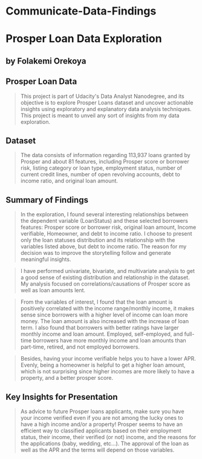 # Communicate-Data-Findings
# Prosper Loan Data Exploration
## by Folakemi Orekoya

## Prosper Loan Data

> This project is part of Udacity's Data Analyst Nanodegree, and its objective is to explore Prosper Loans dataset and uncover actionable insights using exploratory and explanatory data analysis techniques. This project is meant to unveil any sort of insights from my data exploration.


## Dataset

> The data consists of information regarding 113,937 loans granted by Prosper and about 81 features, including Prosper score or borrower risk, listing category or loan type, employment status, number of current credit lines, number of open revolving accounts, debt to income ratio, and original loan amount. 

## Summary of Findings

>In the exploration, I found several interesting relationships between the dependent variable (LoanStatus) and these selected borrowers features: Prosper score or borrower risk, original loan amount, Income verifiable, Homeowner, and debt to income ratio. I choose to present only the loan statuses distribution and its relationship with the variables listed above, but debt to income ratio. The reason for my decision was to improve the storytelling follow and generate meaningful insights.

>I have performed univariate, bivariate, and multivariate analysis to get a good sense of existing distribution and relationship in the dataset. My analysis focused on correlations/causations of Prosper score as well as loan amounts lent.

>From the variables of interest, I found that the loan amount is positively correlated with the income range/monthly income, it makes sense since borrowers with a higher level of income can loan more money. The loan amount is also increased with the increase of loan term. I also found that borrowers with better ratings have larger monthly income and loan amount. Employed, self-employed, and full-time borrowers have more monthly income and loan amounts than part-time, retired, and not employed borrowers.

>Besides, having your income verifiable helps you to have a lower APR. Evenly, being a homeowner is helpful to get a higher loan amount, which is not surprising since higher incomes are more likely to have a property, and a better prosper score.


## Key Insights for Presentation

> As advice to future Prosper loans applicants, make sure you have your income verified even if you are not among the lucky ones to have a high income and/or a property! Prosper seems to have an efficient way to classified applicants based on their employment status, their income, their verified (or not) income, and the reasons for the applications (baby, wedding, etc...). The approval of the loan as well as the APR and the terms will depend on those variables.
